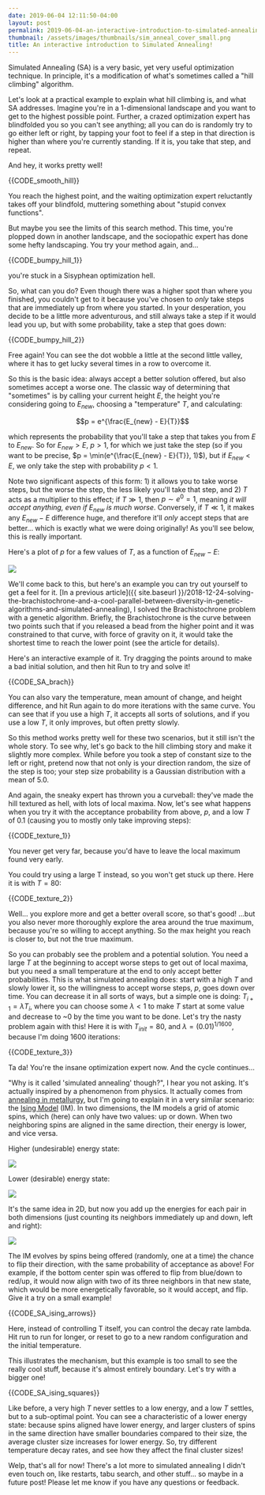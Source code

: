 ```yaml
---
date: 2019-06-04 12:11:50-04:00
layout: post
permalink: 2019-06-04-an-interactive-introduction-to-simulated-annealing
thumbnail: /assets/images/thumbnails/sim_anneal_cover_small.png
title: An interactive introduction to Simulated Annealing!
---
```


Simulated Annealing (SA) is a very basic, yet very useful optimization technique. In principle, it's a modification of what's sometimes called a "hill climbing" algorithm.

Let's look at a practical example to explain what hill climbing is, and what SA addresses. Imagine you're in a 1-dimensional landscape and you want to get to the highest possible point. Further, a crazed optimization expert has blindfolded you so you can't see anything; all you can do is randomly try to go either left or right, by tapping your foot to feel if a step in that direction is higher than where you're currently standing. If it is, you take that step, and repeat.

And hey, it works pretty well!

{{CODE_smooth_hill}}

You reach the highest point, and the waiting optimization expert reluctantly takes off your blindfold, muttering something about "stupid convex functions".

But maybe you see the limits of this search method. This time, you're plopped down in another landscape, and the sociopathic expert has done some hefty landscaping. You try your method again, and...

{{CODE_bumpy_hill_1}}

you're stuck in a Sisyphean optimization hell.

So, what can you do? Even though there was a higher spot than where you finished, you couldn't get to it because you've chosen to *only* take steps that are immediately up from where you started. In your desperation, you decide to be a little more adventurous, and still always take a step if it would lead you up, but with some probability, take a step that goes down:

{{CODE_bumpy_hill_2}}

Free again! You can see the dot wobble a little at the second little valley, where it has to get lucky several times in a row to overcome it.

So this is the basic idea: always accept a better solution offered, but also sometimes accept a worse one. The classic way of determining that "sometimes" is by calling your current height $E$, the height you're considering going to $E_{new}$, choosing a "temperature" $T$, and calculating:

$$p = e^{\frac{E_{new} - E}{T}}$$

which represents the probability that you'll take a step that takes you from $E$ to $E_{new}$. So for $E_{new} > E$, $p > 1$, for which we just take the step (so if you want to be precise, $p = \min(e^{\frac{E_{new} - E}{T}}, 1)$), but if $E_{new} < E$, we only take the step with probability $p < 1$.

Note two significant aspects of this form: 1) it allows you to take worse steps, but the worse the step, the less likely you'll take that step, and 2) $T$ acts as a multiplier to this effect; if $T \gg 1$, then $p \sim e^0 = 1$, meaning *it will accept anything, even if* $E_{new}$ *is much worse*. Conversely, if $T \ll 1$, it makes any $E_{new} - E$ difference huge, and therefore it'll *only* accept steps that are better... which is exactly what we were doing originally! As you'll see below, this is really important.

Here's a plot of $p$ for a few values of $T$, as a function of $E_{new} - E$:

![](/assets/images/T_curves.png)

We'll come back to this, but here's an example you can try out yourself to get a feel for it. [In a previous article]({{ site.baseurl }}/2018-12-24-solving-the-brachistochrone-and-a-cool-parallel-between-diversity-in-genetic-algorithms-and-simulated-annealing), I solved the Brachistochrone problem with a genetic algorithm. Briefly, the Brachistochrone is the curve between two points such that if you released a bead from the higher point and it was constrained to that curve, with force of gravity on it, it would take the shortest time to reach the lower point (see the article for details).

Here's an interactive example of it. Try dragging the points around to make a bad initial solution, and then hit Run to try and solve it!

{{CODE_SA_brach}}

You can also vary the temperature, mean amount of change, and height difference, and hit Run again to do more iterations with the same curve. You can see that if you use a high $T$, it accepts all sorts of solutions, and if you use a low $T$, it only improves, but often pretty slowly.

So this method works pretty well for these two scenarios, but it still isn't the whole story. To see why, let's go back to the hill climbing story and make it slightly more complex. While before you took a step of constant size to the left or right, pretend now that not only is your direction random, the size of the step is too; your step size probability is a Gaussian distribution with a mean of 5.0.

And again, the sneaky expert has thrown you a curveball: they've made the hill textured as hell, with lots of local maxima. Now, let's see what happens when you try it with the acceptance probability from above, $p$, and a low $T$ of 0.1 (causing you to mostly only take improving steps):

{{CODE_texture_1}}

You never get very far, because you'd have to leave the local maximum found very early.

You could try using a large T instead, so you won't get stuck up there. Here it is with $T = 80$:

{{CODE_texture_2}}

Well... you explore more and get a better overall score, so that's good! ...but you also never more thoroughly explore the area around the true maximum, because you're so willing to accept anything. So the max height you reach is closer to, but not the true maximum.

So you can probably see the problem and a potential solution. You need a large $T$ at the beginning to accept worse steps to get out of local maxima, but you need a small temperature at the end to only accept better probabilities. This is what simulated annealing does: start with a high $T$ and slowly lower it, so the willingness to accept worse steps, $p$, goes down over time. You can decrease it in all sorts of ways, but a simple one is doing: $T_{i+1} = \lambda T_i$, where you can choose some $\lambda < 1$ to make $T$ start at some value and decrease to ~0 by the time you want to be done.
Let's try the nasty problem again with this! Here it is with $T_{init} = 80$, and $\lambda = (0.01)^{1/1600}$, because I'm doing 1600 iterations:

{{CODE_texture_3}}

Ta da! You're the insane optimization expert now. And the cycle continues...

"Why is it called 'simulated annealing' though?", I hear you not asking. It's actually inspired by a phenomenon from physics. It actually comes from [annealing in metallurgy](https://en.wikipedia.org/wiki/Annealing_(metallurgy)), but I'm going to explain it in a very similar scenario: the [Ising Model](https://en.wikipedia.org/wiki/Ising_model) (IM). In two dimensions, the IM models a grid of atomic spins, which (here) can only have two values: up or down. When two neighboring spins are aligned in the same direction, their energy is lower, and vice versa.

Higher (undesirable) energy state:

![](/assets/images/opp.png)

Lower (desirable) energy state:

![](/assets/images/same.png)

It's the same idea in 2D, but now you add up the energies for each pair in both dimensions (just counting its neighbors immediately up and down, left and right):

![](/assets/images/small_grid.png)

The IM evolves by spins being offered (randomly, one at a time) the chance to flip their direction, with the same probability of acceptance as above! For example, if the bottom center spin was offered to flip from blue/down to red/up, it would now align with two of its three neighbors in that new state, which would be more energetically favorable, so it would accept, and flip. Give it a try on a small example!

{{CODE_SA_ising_arrows}}

Here, instead of controlling T itself, you can control the decay rate lambda. Hit run to run for longer, or reset to go to a new random configuration and the initial temperature.

This illustrates the mechanism, but this example is too small to see the really cool stuff, because it's almost entirely boundary. Let's try with a bigger one!

{{CODE_SA_ising_squares}}

Like before, a very high $T$ never settles to a low energy, and a low $T$ settles, but to a sub-optimal point. You can see a characteristic of a lower energy state: because spins aligned have lower energy, and larger clusters of spins in the same direction have smaller boundaries compared to their size, the average cluster size increases for lower energy. So, try different temperature decay rates, and see how they affect the final cluster sizes!

Welp, that's all for now! There's a lot more to simulated annealing I didn't even touch on, like restarts, tabu search, and other stuff... so maybe in a future post! Please let me know if you have any questions or feedback.
